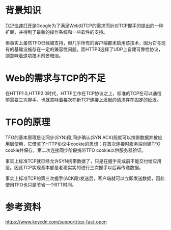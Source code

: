 # 背景知识

[TCP快速打开](https://tools.ietf.org/html/rfc7413)是Google为了满足Web对TCP的需求而针对TCP握手的提出的一种扩展，并得到了最新的操作系统和一些软件的支持。

但事实上虽然TFO已经被支持，但几乎所有的客户端都未启用该技术，因为它与现有的基础设施存在一定的兼容性问题。而HTTP3选择了UDP上自建可靠性协议，则意味着这项技术前景暗淡。

# Web的需求与TCP的不足

在HTTP1.0,HTTP2.0时代，HTTP工作在TCP协议之上，标准的TCP在可以通信前需要三次握手，也就意味着每次在新TCP连接上发起的请求存在固定的延迟。

# TFO的原理

TFO的基本原理是让同步(SYN)段,同步确认(SYN ACK)段就可以携带数据并被应用层使用，它借鉴了HTTP协议中cookie的思想：在首次连接时服务端创建TFO cookie并保存，第二次连接同步阶段携带TFO cookie以供服务器验证。

事实上标准TCP就已经允许SYN携带数据了，只是在握手完成前不能交付给应用层。因此TCP实现基本都是老老实实的进行三次握手以后再传递数据。

事实上标准TCP的第三次握手(ACK段)发送后，客户端就可以立即发送数据，因此使用TFO也只是节省一个RTT时间。

# 参考资料

https://www.keycdn.com/support/tcp-fast-open